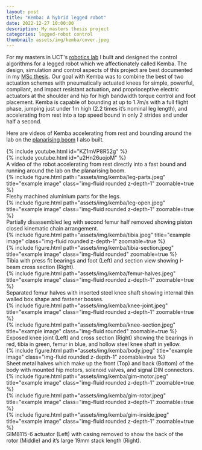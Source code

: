 ```yaml
---
layout: post
title: "Kemba: A hybrid legged robot"
date: 2022-12-27 10:00:00
description: My masters thesis project
categories: legged-robot control
thumbnail: assets/img/kemba/cover.jpeg
---
```


For my masters in UCT's [robotics lab](https://www.africanroboticsunit.com) I built and designed the control algorithms for a legged robot which we affectionately called Kemba. The design, simulation and control aspects of this project are best documented in my [MSc thesis](https://chrismailer.github.io/assets/pdf/mailer-masters-thesis.pdf). Our goal with Kemba was to combine the best of two actuation schemes with pneumatically actuated knees for simple, powerful, compliant, and impact resistant actuation, and proprioceptive electric actuators at the shoulder and hip for high bandwidth torque control and foot placement. Kemba is capable of bounding at up to 1.7m/s with a full flight phase, jumping just under 1m high (2.2 times it’s nominal leg length), and accelerating from rest into a top speed bound in only 2 strides and under half a second.

Here are videos of Kemba accelerating from rest and bounding around the lab on the [planarising boom](https://chrismailer.github.io/projects/boom/) I also built.
<div class="row justify-content-sm-center">
    <div class="col-sm-6 mt-3 mt-md-0">
        {% include youtube.html id="KZ1mVP8R52g" %}
    </div>
    <div class="col-sm-6 mt-3 mt-md-0">
        {% include youtube.html id="u2Hn26uojoM" %}
    </div>
</div>
<div class="caption">
    A video of the robot accelerating from rest directly into a fast bound and running around the lab on the planarising boom.
</div>

<div class="row">
    <div class="col-sm mt-3 mt-md-0">
        {% include figure.html path="assets/img/kemba/leg-parts.jpeg" title="example image" class="img-fluid rounded z-depth-1" zoomable=true %}
    </div>
</div>
<div class="caption">
    Fleshy machined aluminium parts for the legs.
</div>

<div class="row">
    <div class="col-sm mt-3 mt-md-0">
        {% include figure.html path="assets/img/kemba/leg-open.jpeg" title="example image" class="img-fluid rounded z-depth-1" zoomable=true %}
    </div>
</div>
<div class="caption">
    Partially disassembled leg with second femur half removed showing piston closed kinematic chain arrangement.
</div>

<div class="row justify-content-sm-center">
    <div class="col-sm-9 mt-3 mt-md-0">
        {% include figure.html path="assets/img/kemba/tibia.jpeg" title="example image" class="img-fluid rounded z-depth-1" zoomable=true %}
    </div>
    <div class="col-sm-3 mt-3 mt-md-0">
        {% include figure.html path="assets/img/kemba/tibia-section.jpeg" title="example image" class="img-fluid rounded" zoomable=true %}
    </div>
</div>
<div class="caption">
    Tibia with press fit bearings and foot (Left) and section view showing I-beam cross section (Right).
</div>

<div class="row">
    <div class="col-sm mt-3 mt-md-0">
        {% include figure.html path="assets/img/kemba/femur-halves.jpeg" title="example image" class="img-fluid rounded z-depth-1" zoomable=true %}
    </div>
</div>
<div class="caption">
    Separated femur halves with inserted steel knee shaft showing internal thin walled box shape and fastener bosses.
</div>

<div class="row justify-content-sm-center">
    <div class="col-sm-8 mt-3 mt-md-0">
        {% include figure.html path="assets/img/kemba/knee-joint.jpeg" title="example image" class="img-fluid rounded z-depth-1" zoomable=true %}
    </div>
    <div class="col-sm-4 mt-3 mt-md-0">
        {% include figure.html path="assets/img/kemba/knee-section.jpeg" title="example image" class="img-fluid rounded" zoomable=true %}
    </div>
</div>
<div class="caption">
    Exposed knee joint (Left) and cross section (Right) showing the bearings in red, tibia in green, femur in blue, and hollow steel knee shaft in yellow.
</div>

<div class="row">
    <div class="col-sm mt-3 mt-md-0">
        {% include figure.html path="assets/img/kemba/body.jpeg" title="example image" class="img-fluid rounded z-depth-1" zoomable=true %}
    </div>
</div>
<div class="caption">
    Sheet metal halves which make up the front (Top) and back (Bottom) of the body with mounted hip motors, solenoid valves, and signal DIN connectors.
</div>

<div class="row">
    <div class="col-sm mt-3 mt-md-0">
        {% include figure.html path="assets/img/kemba/gim-motor.jpeg" title="example image" class="img-fluid rounded z-depth-1" zoomable=true %}
    </div>
    <div class="col-sm mt-3 mt-md-0">
        {% include figure.html path="assets/img/kemba/gim-rotor.jpeg" title="example image" class="img-fluid rounded z-depth-1" zoomable=true %}
    </div>
    <div class="col-sm mt-3 mt-md-0">
        {% include figure.html path="assets/img/kemba/gim-inside.jpeg" title="example image" class="img-fluid rounded z-depth-1" zoomable=true %}
    </div>
</div>
<div class="caption">
    GIM8115-6 actuator (Left) with casing removed to show the back of the rotor (Middle) and it’s large 19mm stack length (Right).
</div>
